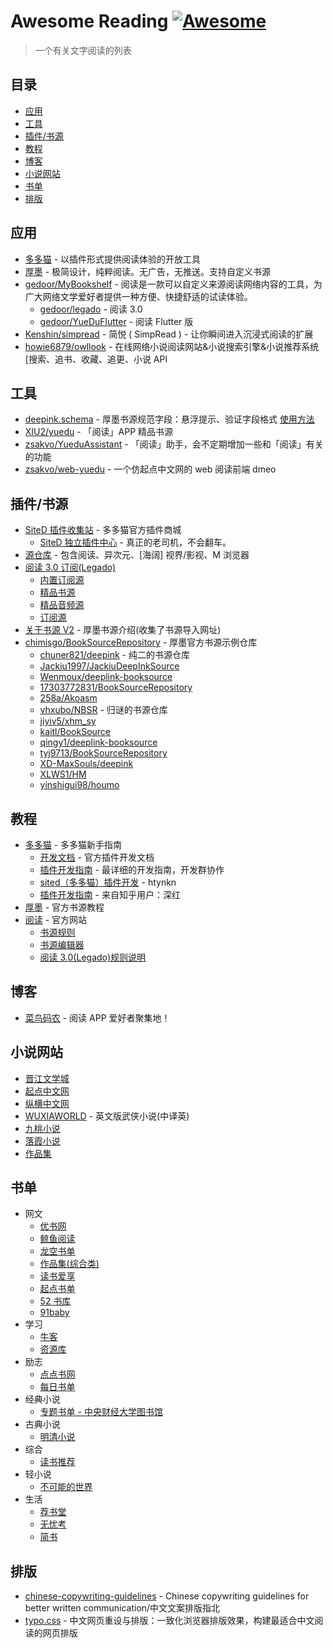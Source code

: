 # Awesome Reading [![Awesome](https://awesome.re/badge.svg)](https://awesome.re)

> 一个有关文字阅读的列表

## 目录

- [应用](#应用)
- [工具](#工具)
- [插件/书源](#插件书源)
- [教程](#教程)
- [博客](#博客)
- [小说网站](#小说网站)
- [书单](#书单)
- [排版](#排版)

## 应用

- [多多猫](http://ddcat.noear.org/) - 以插件形式提供阅读体验的开放工具
- [厚墨](https://www.coolapk.com/apk/cn.deepink.reader) - 极简设计，纯粹阅读。无广告，无推送。支持自定义书源
- [gedoor/MyBookshelf](https://github.com/gedoor/MyBookshelf) - 阅读是一款可以自定义来源阅读网络内容的工具，为广大网络文学爱好者提供一种方便、快捷舒适的试读体验。
  - [gedoor/legado](https://github.com/gedoor/legado) - 阅读 3.0
  - [gedoor/YueDuFlutter](https://github.com/gedoor/YueDuFlutter) - 阅读 Flutter 版
- [Kenshin/simpread](https://github.com/Kenshin/simpread) - 简悦 ( SimpRead ) - 让你瞬间进入沉浸式阅读的扩展
- [howie6879/owllook](https://github.com/howie6879/owllook) - 在线网络小说阅读网站&小说搜索引擎&小说推荐系统[搜索、追书、收藏、追更、小说 API

## 工具

- [deepink.schema](https://raw.githubusercontent.com/vhxubo/NBSR/master/schema.json) - 厚墨书源规范字段：悬浮提示、验证字段格式 [使用方法](https://github.com/vhxubo/NBSR/blob/master/README.md)
- [XIU2/yuedu](https://github.com/XIU2/yuedu) - 「阅读」APP 精品书源
- [zsakvo/YueduAssistant](https://github.com/zsakvo/YueduAssistant) - 「阅读」助手，会不定期增加一些和「阅读」有关的功能
- [zsakvo/web-yuedu](https://github.com/zsakvo/web-yuedu) - 一个仿起点中文网的 web 阅读前端 dmeo

## 插件/书源

- [SiteD 插件收集站](http://sited.noear.org/) - 多多猫官方插件商城
  - [SiteD 独立插件中心](http://sited.ka94.com/) - 真正的老司机，不会翻车。
- [源仓库](http://ku.mumuceo.com/) - 包含阅读、异次元、[海阔] 视界/影视、M 浏览器
- [阅读 3.0 订阅(Legado)](http://alanskycn.gitee.io/vip/)
  - [内置订阅源](https://gitee.com/alanskycn/yuedu/raw/master/JS/RSS/RssImport.json)
  - [精品书源](http://alanskycn.gitee.io/vip/bk/B1.html)
  - [精品音频源](http://alanskycn.gitee.io/vip/bk/A1.html)
  - [订阅源](http://alanskycn.gitee.io/vip/rss/R1.html)
- [关于书源 V2](https://gitee.com/chuner821/zhibo/blob/master/%E4%B9%A6%E6%BA%90V2.md) - 厚墨书源介绍(收集了书源导入网址)
- [chimisgo/BookSourceRepository](https://github.com/chimisgo/BookSourceRepository) - 厚墨官方书源示例仓库
  - [chuner821/deepink](https://github.com/chuner821/deepink) - 纯二的书源仓库
  - [Jackiu1997/JackiuDeepInkSource](https://github.com/Jackiu1997/JackiuDeepInkSource)
  - [Wenmoux/deeplink-booksource](https://github.com/Wenmoux/deeplink-booksource)
  - [17303772831/BookSourceRepository](https://github.com/17303772831/BookSourceRepository)
  - [258a/Akoasm](https://github.com/258a/Akoasm)
  - [vhxubo/NBSR](https://github.com/vhxubo/NBSR) - 归谜的书源仓库
  - [jiyiv5/xhm_sy](https://github.com/jiyiv5/xhm_sy)
  - [kaitl/BookSource](https://github.com/kaitl/BookSource)
  - [qingy1/deeplink-booksource](https://github.com/qingy1/deeplink-booksource)
  - [tyj9713/BookSourceRepository](https://github.com/tyj9713/BookSourceRepository)
  - [XD-MaxSouls/deepink](https://github.com/XD-MaxSouls/deepink)
  - [XLWS1/HM](https://github.com/XLWS1/HM)
  - [yinshigui98/houmo](https://github.com/yinshigui98/houmo)

## 教程

- [多多猫](http://ddcat.noear.org/help/android.htm) - 多多猫新手指南
  - [开发文档](http://sited.noear.org/img/sited_dev_34_66.pdf) - 官方插件开发文档
  - [插件开发指南](https://www.kancloud.cn/magicdmer/ddcat_plugin_develop/) - 最详细的开发指南，开发群协作
  - [sited（多多猫）插件开发](https://www.huangyunkun.com/2017/04/15/sited-duoduocat-plugin-development/) - htynkn
  - [插件开发指南](https://zhuanlan.zhihu.com/p/25259467) - 来自知乎用户：深红
- [厚墨](https://chimisgo.gitbook.io/booksource/) - 官方书源教程
- [阅读](http://www.legado.top/) - 官方网站
  - [书源规则](http://www.legado.top/MyBookshelf/sourcerule.html)
  - [书源编辑器](http://www.legado.top/MyBookshelf/sourceEdit/index.html)
  - [阅读 3.0(Legado)规则说明](https://celeter.github.io/)

## 博客

- [菜鸟码农](https://www.hostfans.cn/) - 阅读 APP 爱好者聚集地！

## 小说网站

- [晋江文学城](http://www.jjwxc.net/)
- [起点中文网](http://www.qidian.com/)
- [纵横中文网](http://www.zongheng.com/)
- [WUXIAWORLD](http://www.wuxiaworld.com/) - 英文版武侠小说(中译英)
- [九桃小说](http://www.9txs.com/)
- [落霞小说](http://www.luoxia.com/)
- [作品集](http://zuopinj.com/)

## 书单

- 网文
  - [优书网](https://www.yousuu.com/booklists/)
  - [鲸鱼阅读](http://pst.jingyu.com/subject)
  - [龙空书单](http://www.lkong.net/forum.php?mod=forumdisplay&fid=60&filter=typeid&typeid=177)
  - [作品集(综合类)](http://zuopinj.com/sd/index_2.html)
  - [读书爱享](https://www.msooso.com/list-t.html)
  - [起点书单](https://my.qidian.com/user/222949927?targetTab=0)
  - [52 书库](https://www.52shuku.me/tuijian/)
  - [91baby](https://91baby.mama.cn/forum-221-1.html)
- 学习
  - [牛客](https://www.nowcoder.com/library/book-list)
  - [资源库](https://www.skebooks.com/scheme/list)
- 励志
  - [点点书网](http://www.gezhongshu.com/forum.php?mod=forumdisplay&fid=65)
  - [每日书单](https://shudan.vip/)
- 经典小说
  - [专题书单 - 中央财经大学图书馆](http://lib.cufe.edu.cn/list.php?fid=139)
- 古典小说
  - [明清小说](http://www.mingqingxiaoshuo.com/shudan/)
- 综合
  - [读书推荐](https://www.dstj.cn/)
- 轻小说
  - [不可能的世界](https://www.8kana.com/www/booklist/channel)
- 生活
  - [荐书堂](http://www.book110.com/)
  - [无忧考](https://www.51test.net/xiaoyuan/shudan/)
  - [简书](https://www.jianshu.com/c/97becab9817a)

## 排版

- [chinese-copywriting-guidelines](https://github.com/sparanoid/chinese-copywriting-guidelines) - Chinese copywriting guidelines for better written communication/中文文案排版指北
- [typo.css](https://github.com/sofish/typo.css) - 中文网页重设与排版：一致化浏览器排版效果，构建最适合中文阅读的网页排版
